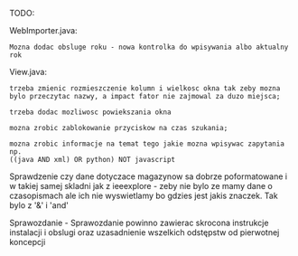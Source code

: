 TODO: 

WebImporter.java:
	
	Mozna dodac obsluge roku - nowa kontrolka do wpisywania albo aktualny rok

View.java:
	
	trzeba zmienic rozmieszczenie kolumn i wielkosc okna tak zeby mozna bylo przeczytac nazwy, a impact fator nie zajmowal za duzo miejsca;
	
	trzeba dodac mozliwosc powiekszania okna
	
	mozna zrobic zablokowanie przyciskow na czas szukania;
	
	mozna zrobic informacje na temat tego jakie mozna wpisywac zapytania np.
	((java AND xml) OR python) NOT javascript


Sprawdzenie czy dane dotyczace magazynow sa dobrze poformatowane i w takiej samej skladni jak z ieeexplore - zeby nie bylo ze mamy dane o czasopismach ale ich nie wyswietlamy bo gdzies jest jakis znaczek. Tak bylo z '&' i 'and'

Sprawozdanie - Sprawozdanie powinno zawierac skrocona instrukcje instalacji i obslugi oraz uzasadnienie wszelkich odstępstw od pierwotnej koncepcji
